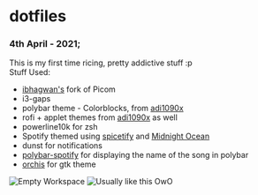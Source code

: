 # dotfiles
### 4th April - 2021; 
This is my first time ricing, pretty addictive stuff :p  
Stuff Used:
- [ibhagwan's](https://github.com/ibhagwan/picom) fork of Picom
- i3-gaps
- polybar theme - Colorblocks, from [adi1090x](https://github.com/adi1090x/polybar-themes) 
- rofi + applet themes from [adi1090x](https://github.com/adi1090x/rofi) as well
- powerline10k for zsh
- Spotify themed using [spicetify](https://github.com/khanhas/spicetify-cli) and [Midnight Ocean](https://github.com/morpheusthewhite/spicetify-themes/wiki/Themes-preview#Material-Ocean)
- dunst for notifications
- [polybar-spotify](https://github.com/Jvanrhijn/polybar-spotify) for displaying the name of the song in polybar
- [orchis](https://github.com/vinceliuice/Orchis-theme) for gtk theme  

![Empty Workspace](https://github.com/murphodinger/dotfiles/blob/main/Screenshots/rice1_02.png?raw=true)
![Usually like this OwO](https://github.com/murphodinger/dotfiles/blob/main/Screenshots/rice1_01.png?raw=true)
